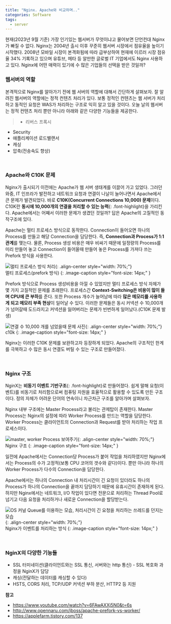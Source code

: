 ```yaml
---  
title: "Nginx. Apache와 비교하며.."
categories: Software
tags:
  - server
---  
```



현재(2023년 9월 기준) 가장 인기있는 웹서버가 무엇이냐고 물어보면 단언컨대 Nginx가 빠질 수 없다. Nginx는 2004년 출시 이후 꾸준히 웹서버 시장에서 점유율을 높이기 시작했다. 2008년 모바일 시장이 본격화됨에 따라 급부상하여 현재에 이르러 시장 점유율 34% 기록하고 있으며 유튜브, 메타 등 알만한 글로벌 IT 기업에서도 Nginx 사용하고 있다. Nginx에 어떤 매력이 있기에 수 많은 기업들의 선택을 받은 것일까?  

### 웹서버의 역할
본격적으로 Nginx를 알아가기 전에 웹 서버의 역할에 대해서 간단하게 살펴보자. 잘 알려진 웹서버의 역할에는 정적 컨텐츠 처리가 있다. 보통 정적인 컨텐츠는 웹 서버가 처리하고 동적인 요청은 WAS가 처리하는 구조로 익히 알고 있을 것이다. 오늘 날의 웹서버는 정적 컨텐츠 처리 뿐만 아니라 아래와 같은 다양한 기능들을 제공한다.  

> - 리버스 프록시
- Security
- 애플리케이션 로드밸랜서
- 캐싱
- 압축(전송속도 향상)

<br />  

### Apache와 C10K 문제
Nginx가 출시되기 이전에는 Apache가 웹 서버 생태계를 이끌어 가고 있었다. 그러던 와중, IT 인프라가 발전하고 네트워크 요청과 연결이 나날이 늘어나면서 Apache에서 큰 문제가 발견되었다. 바로 **C10K(Concurrent Connections 10,000) 문제**이다. C10K란 **동시에 10,000개의 연결을 처리할 수 있는 능력**{: .font-highlight}을 가리킨다. Apache에서는 어째서 이러한 문제가 생겼던 것일까? 답은 Apache의 고질적인 동작구조에 있다.  

Apache는 멀티 프로세스 방식으로 동작한다. Connection이 들어오면 하나의 Process를 만들고 해당 Connection을 담당한다. 즉, **Connection과 Process가 1:1 관계**를 맺는다. 물론, Process 생성 비용은 매우 비싸기 때문에 일정량의 Process를 미리 만들어 놓고 Connection이 들어올때 만들어 놓은 Process를 가져다 쓰는 Prefork 방식을 사용한다.  

![멀티 프로세스 방식 처리](https://github.com/AUSG/2023-No-Remember-Yes-Record/assets/52196792/b81ab8e9-d391-4ed0-bdf1-c7ea9191897f){: .align-center style="width: 70%;"}  
멀티 프로세스(prefork 방식)
{: .image-caption style="font-size: 14px;" }   

Prefork 방식으로 Process 생성비용을 아낄 수 있었지만 멀티 프로세스 방식 자체가 몇 가지 고질적인 문제를 초래한다. 프로세스간 **Context-Switching은 비용이 많이 들며 CPU에 큰 부하**를 준다. 또한 Process 개수가 늘어남에 따라 **많은 메모리를 사용하게 되고 메모리 부족 현상**이 일어날 수 있다. 이러한 문제들은 동시 커넥션 수 10,000개가 넘어갈때 도드라지고 커넥션을 잃어버리는 문제가 빈번하게 일어났다.(C10K 문제 발생)  

![연결 수 10,000 개를 넘었을때 문제 사진](https://github.com/AUSG/2023-No-Remember-Yes-Record/assets/52196792/8928cd7c-f06a-4b19-beff-6a0cf7846863){: .align-center style="width: 70%;"}  
c10k
{: .image-caption style="font-size: 14px;" }   

Nginx는 이러한 C10K 문제를 보완하고자 등장하게 되었다. Apache의 구조적인 한계를 극복하고 수 많은 동시 연결도 버틸 수 있는 구조로 만들어졌다.  

<br />  

### Nginx 구조
NginX는 **비동기 이벤트 기반구조**{: .font-highlight}로 만들어졌다. 쉽게 말해 요청(이벤트)를 비동기로 처리함으로써 컴퓨팅 자원을 효율적으로 활용할 수 있도록 만든 구조이다. 정의 자체가 어려운 단어의 연속이니 차근차근 구조를 알아가며 살펴보자.  

Nginx 내부 구조에는 Master Process라고 불리는 관제탑이 존재한다. Master Process는 Nginx의 설정에 따라 Worker Process를 만드는 역할을 담당한다. Worker Process는 클라이언트의 Connection과 Request를 받아 처리하는 작업 프로세스이다.

![master, worker Process 보여주기](https://github.com/AUSG/2023-No-Remember-Yes-Record/assets/52196792/b81ab8e9-d391-4ed0-bdf1-c7ea9191897f){: .align-center style="width: 70%;"}  
Nginx 구조
{: .image-caption style="font-size: 14px;" }  

일전에 Apache에서는 Connection당 Process가 붙어 작업을 처리하였지만 Nginx에서는 Process의 수가 고정적(보통 CPU 코어의 갯수와 같다)이다. 뿐만 아니라 하나의 Worker Process가 다수의 Connection을 담당한다.

Apache에서는 하나의 Connection 내 처리시간이 긴 요청이 있더라도 하나의 Process가 하나의 Connection을 끝까지 담당하기 때문에 유휴시간이 존재하게 된다. 하지만 Nginx에서는 네트워크, I/O 작업이 있다면 전문으로 처리하는 Thread Pool로 넘기고 다음 요청을 처리하거나 새로운 Connection을 할당받는다.

![OS 커널 Queue를 이용하는 모습, 처리시간이 긴 요청을 처리하는 쓰레드를 던지는 모습](https://github.com/AUSG/2023-No-Remember-Yes-Record/assets/52196792/7d514b28-ba0c-4088-93ed-1e03a46a2eb1){: .align-center style="width: 70%;"}  
Nginx가 이벤트를 처리하는 방식
{: .image-caption style="font-size: 14px;" }

<br /> 

### NginX의 다양한 기능들
- SSL 터미네이션(클라이언트와는 SSL 통신, 서버와는 http 통신) - SSL 복호화 과정을 NginX가 담당
- 캐싱(전달하는 데이터를 캐싱할 수 있다)
- HSTS, CORS 처리, TCP/UDP 커넥션 부하 분산, HTTP2 등 지원  


**참고**  
- https://www.youtube.com/watch?v=6FAwAXXj5N0&t=6s
- http://www.opennaru.com/jboss/apache-prefork-vs-worker/
- https://applefarm.tistory.com/137